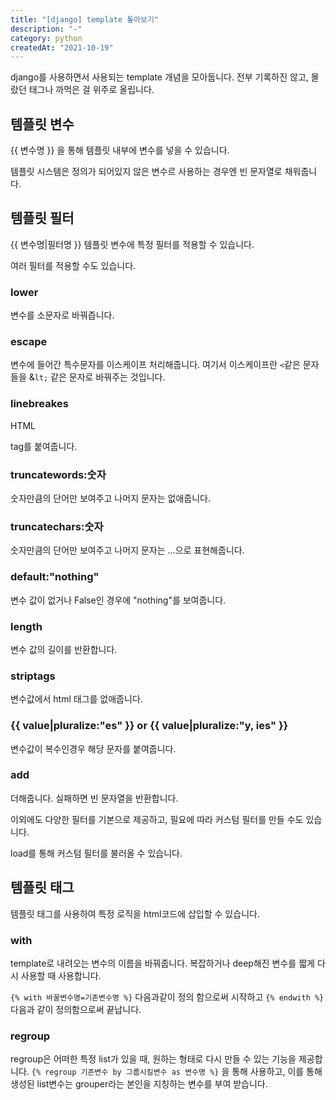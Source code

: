 ```yaml
---
title: "[django] template 톺아보기"
description: "-"
category: python
createdAt: "2021-10-19"
---
```


django를 사용하면서 사용되는 template 개념을 모아둡니다. 전부 기록하진 않고, 몰랐던 태그나 까먹은 걸 위주로 올립니다.

## 템플릿 변수

{{ 변수명 }} 을 통해 템플릿 내부에 변수를 넣을 수 있습니다.

템플릿 시스템은 정의가 되어있지 않은 변수르 사용하는 경우엔 빈 문자열로 채워줍니다.

## 템플릿 필터

{{ 변수명|필터명 }} 템플릿 변수에 특정 필터를 적용할 수 있습니다.

여러 필터를 적용할 수도 있습니다.

### lower

변수를 소문자로 바꿔즙니다.

### escape

변수에 들어간 특수문자를 이스케이프 처리해줍니다. 여기서 이스케이프란 `<`같은 문자들을 &`lt;` 같은 문자로 바꿔주는 것입니다.

### linebreakes

HTML <p> tag를 붙여줍니다.

### truncatewords:숫자

숫자만큼의 단어만 보여주고 나머지 문자는 없애줍니다.

### truncatechars:숫자

숫자만큼의 단어만 보여주고 나머지 문자는 ...으로 표현해줍니다.

### default:"nothing"

변수 값이 없거나 False인 경우에 "nothing"를 보여줍니다.

### length

변수 값의 길이를 반환합니다.

### striptags

변수값에서 html 태그를 없애줍니다.

### {{ value|pluralize:"es" }} or {{ value|pluralize:"y, ies" }}

변수값이 복수인경우 해당 문자를 붙여줍니다.

### add

더해줍니다. 실패하면 빈 문자열을 반환합니다.

이외에도 다양한 필터를 기본으로 제공하고, 필요에 따라 커스텀 필터를 만들 수도 있습니다.

load를 통해 커스텀 필터를 불러올 수 있습니다.

## 템플릿 태그

템플릿 태그를 사용하여 특정 로직을 html코드에 삽입할 수 있습니다.

### with

template로 내려오는 변수의 이름을 바꿔줍니다. 복잡하거나 deep해진 변수를 짧게 다시 사용할 때 사용합니다.

`{% with 바꿀변수명=기존변수명 %}` 다음과같이 정의 함으로써 시작하고 `{% endwith %}` 다음과 같이 정의함으로써 끝납니다.

### regroup

regroup은 어떠한 특정 list가 있을 때, 원하는 형태로 다시 만들 수 있는 기능을 제공합니다.
`{% regroup 기존변수 by 그룹시킬변수 as 변수명 %}` 을 통해 사용하고, 이를 통해 생성된 list변수는 grouper라는 본인을 지칭하는 변수를 부여 받습니다.
